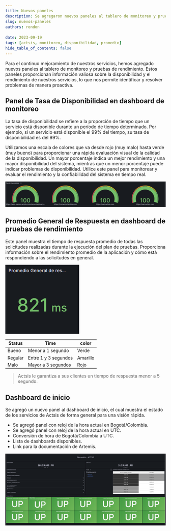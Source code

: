 ```yaml
---
title: Nuevos paneles
description: Se agregaron nuevos paneles al tablero de monitoreo y pruebas de rendimiento.
slug: nuevos-paneles
authors: rondon

date: 2023-09-19
tags: [actsis, monitoreo, disponibilidad, promedio]
hide_table_of_contents: false
---
```


Para el continuo mejoramiento de nuestros servicios, hemos agregado nuevos paneles al tablero de monitoreo y pruebas de rendimiento. Estos paneles proporcionan información valiosa sobre la disponibilidad y el rendimiento de nuestros servicios, lo que nos permite identificar y resolver problemas de manera proactiva.
<!--truncate-->

## Panel de Tasa de Disponibilidad en dashboard de monitoreo

La tasa de disponibilidad se refiere a la proporción de tiempo que un servicio está disponible durante un período de tiempo determinado. Por ejemplo, si un servicio está disponible el 99% del tiempo, su tasa de disponibilidad es del 99%.

Utilizamos una escala de colores que va desde rojo (muy malo) hasta verde (muy bueno) para proporcionar una rápida evaluación visual de la calidad de la disponibilidad. Un mayor porcentaje indica un mejor rendimiento y una mayor disponibilidad del sistema, mientras que un menor porcentaje puede indicar problemas de disponibilidad. Utilice este panel para monitorear y evaluar el rendimiento y la confiabilidad del sistema en tiempo real.

![Panel](/img/docs/artemis/monitoreo/tasa-disponibilidad.webp)

## Promedio General de Respuesta en dashboard de pruebas de rendimiento

Este panel muestra el tiempo de respuesta promedio de todas las solicitudes realizadas durante la ejecución del plan de pruebas. Proporciona información sobre el rendimiento promedio de la aplicación y cómo está respondiendo a las solicitudes en general.

![Promedio General de Respuesta](/img/docs/artemis/performance/promedio-general-respuesta.webp)

| Status | Time |color|
|--------|------|-----|
| Bueno | Menor a 1 segundo | Verde |
| Regular | Entre 1 y 3 segundos | Amarillo |
| Malo | Mayor a 3 segundos | Rojo |

> Actsis le garantiza a sus clientes un tiempo de respuesta menor a 5 segundo.

## Dashboard de inicio

Se agregó un nuevo panel al dashboard de inicio, el cual muestra el estado de los servicios de Actsis de forma general para una visión rápida.

- Se agregó panel con reloj de la hora actual en Bogotá/Colombia.
- Se agregó panel con reloj de la hora actual en UTC.
- Conversión de hora de Bogotá/Colombia a UTC.
- Lista de dashboards disponibles.
- Link para la documentación de Artemis.

![Dashboard de inicio](/img/docs/artemis/dashboard-inicio.webp)
